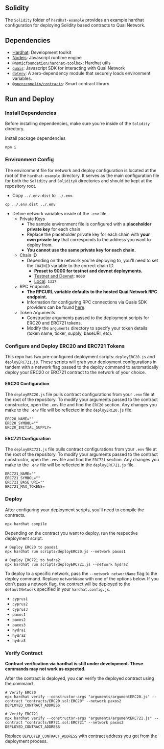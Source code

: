 ## Solidity

The `Solidity` folder of `hardhat-example` provides an example hardhat configuration for deploying Solidity based contracts to Quai Network.

## Dependencies

- [Hardhat](https://www.npmjs.com/package/hardhat): Development toolkit
- [Nodejs](https://nodejs.org/en/): Javascript runtime engine
- [`@nomicfoundation/hardhat-toolbox`](https://www.npmjs.com/package/@nomicfoundation/hardhat-toolbox): Hardhat utils
- [`quais`](https://www.npmjs.com/package/quais): Javascript SDK for interacting with Quai Network
- [`dotenv`](https://www.npmjs.com/package/dotenv): A zero-dependency module that securely loads environment variables.
- [`@openzeppelin/contracts`](https://www.npmjs.com/package/@openzeppelin/contracts): Smart contract library

## Run and Deploy

### Install Dependencies

Before installing dependencies, make sure you're inside of the `Solidity` directory.

Install package dependencies

```shell
npm i
```

### Environment Config

The environment file for network and deploy configuration is located at the root of the `hardhat-example` directory. It serves as the main configuration file for both the `Solidity` and `SolidityX` directories and should be kept at the repository root.

- Copy `../.env.dist` to `../.env`.

```shell
cp ../.env.dist ../.env
```

- Define network variables inside of the `.env` file.
  - Private Keys
    - The sample environment file is configured with a **placeholder private key** for each chain.
    - Replace the placeholder private key for each chain with **your own private key** that corresponds to the address you want to deploy from.
    - **You cannot use the same private key for each chain.**
  - Chain ID
    - Depending on the network you're deploying to, you'll need to set the `CHAINID` variable to the correct chain ID.
      - **Preset to 9000 for testnet and devnet deployments.**
      - <u>Testnet and Devnet</u>: `9000`
      - <u>Local</u>: `1337`
  - RPC Endpoints
    - **The RPCURL variable defaults to the hosted Quai Network RPC endpoint.**
    - Information for configuring RPC connections via Quais SDK providers can be found [here](https://docs.qu.ai/sdk/static/provider#remote-node-provider).
  - Token Arguments
    - Constructor arguments passed to the deployment scripts for ERC20 and ERC721 tokens.
    - Modify the `arguments` directory to specify your token details (token name, ticker, supply, baseURI, etc).

### Configure and Deploy ERC20 and ERC721 Tokens

This repo has two pre-configured deployment scripts: `deployERC20.js` and `deployERC721.js`. These scripts will grab your deployment configurations in tandem with a network flag passed to the deploy command to automatically deploy your ERC20 or ERC721 contract to the network of your choice.

#### ERC20 Configuration

The `deployERC20.js` file pulls contract configurations from your `.env` file at the root of the repository. To modify your arguments passed to the contract constructor, open the `.env` file and find the `ERC20` section. Any changes you make to the `.env` file will be reflected in the `deployERC20.js` file.

```env
ERC20_NAME=""
ERC20_SYMBOL=""
ERC20_INITIAL_SUPPLY=
```

#### ERC721 Configuration

The `deployERC721.js` file pulls contract configurations from your `.env` file at the root of the repository. To modify your arguments passed to the contract constructor, open the `.env` file and find the `ERC721` section. Any changes you make to the `.env` file will be reflected in the `deployERC721.js` file.

```env
ERC721_NAME=""
ERC721_SYMBOL=""
ERC721_BASE_URI=""
ERC721_MAX_TOKENS=
```

### Deploy

After configuring your deployment scripts, you'll need to compile the contracts.

```shell
npx hardhat compile
```

Depending on the contract you want to deploy, run the respective deployment script:

```shell
# Deploy ERC20 to paxos1
npx hardhat run scripts/deployERC20.js --network paxos1

# Deploy ERC721 to hydra2
npx hardhat run scripts/deployERC721.js --network hydra2
```

To deploy to a specific network, pass the `--network networkName` flag to the deploy command. Replace `networkName` with one of the options below. If you don't pass a network flag, the contract will be deployed to the `defaultNetwork` specified in your `hardhat.config.js`.

- `cyprus1`
- `cyprus2`
- `cyprus3`
- `paxos1`
- `paxos2`
- `paxos3`
- `hydra1`
- `hydra2`
- `hydra3`

### Verify Contract

**Contract verification via hardhat is still under development. These commands may not work as expected.**

After the contract is deployed, you can verify the deployed contract using the command

```shell
# Verify ERC20
npx hardhat verify --constructor-args "arguments/argumentERC20.js" --contract "contracts/ERC20.sol:ERC20" --network paxos2 DEPLOYED_CONTRACT_ADDRESS

# Verify ERC721
npx hardhat verify --constructor-args "arguments/argumentERC721.js" --contract "contracts/ER721.sol:ERC721" --network paxos2 DEPLOYED_CONTRACT_ADDRESS
```

Replace `DEPLOYED_CONTRACT_ADDRESS` with contract address you got from the deployment process.
